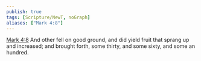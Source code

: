 ```yaml
---
publish: true
tags: [Scripture/NewT, noGraph]
aliases: ["Mark 4:8"]
---
```

[Mark 4:8](https://churchofjesuschrist.org/study/scriptures/nt/mark/4?lang=eng&id=p8#p8) And other fell on good ground, and did yield fruit that sprang up and increased; and brought forth, some thirty, and some sixty, and some an hundred.
